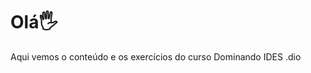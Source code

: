 # Olá:raised_hand_with_fingers_splayed:

Aqui vemos o conteúdo e os exercícios do curso Dominando IDES .dio
